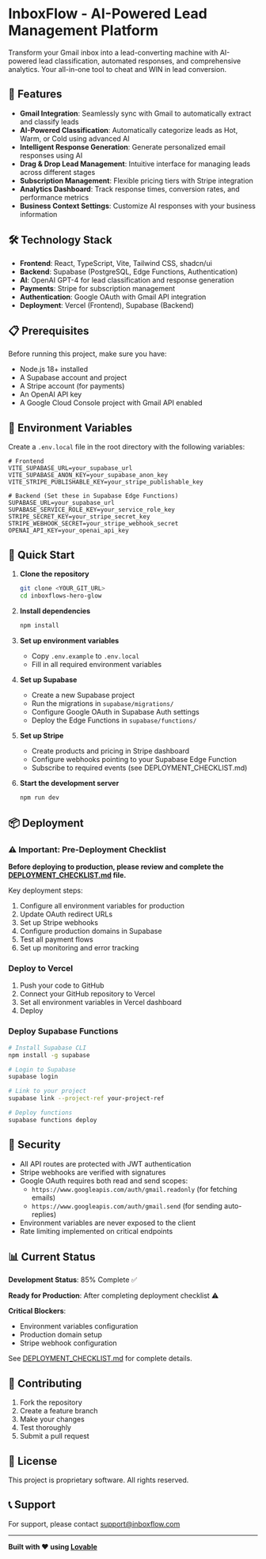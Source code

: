 # InboxFlow - AI-Powered Lead Management Platform

Transform your Gmail inbox into a lead-converting machine with AI-powered lead classification, automated responses, and comprehensive analytics. Your all-in-one tool
to cheat and WIN in lead conversion.

## 🚀 Features

- **Gmail Integration**: Seamlessly sync with Gmail to automatically extract and classify leads
- **AI-Powered Classification**: Automatically categorize leads as Hot, Warm, or Cold using advanced AI
- **Intelligent Response Generation**: Generate personalized email responses using AI
- **Drag & Drop Lead Management**: Intuitive interface for managing leads across different stages
- **Subscription Management**: Flexible pricing tiers with Stripe integration
- **Analytics Dashboard**: Track response times, conversion rates, and performance metrics
- **Business Context Settings**: Customize AI responses with your business information

## 🛠️ Technology Stack

- **Frontend**: React, TypeScript, Vite, Tailwind CSS, shadcn/ui
- **Backend**: Supabase (PostgreSQL, Edge Functions, Authentication)
- **AI**: OpenAI GPT-4 for lead classification and response generation
- **Payments**: Stripe for subscription management
- **Authentication**: Google OAuth with Gmail API integration
- **Deployment**: Vercel (Frontend), Supabase (Backend)

## 📋 Prerequisites

Before running this project, make sure you have:

- Node.js 18+ installed
- A Supabase account and project
- A Stripe account (for payments)
- An OpenAI API key
- A Google Cloud Console project with Gmail API enabled

## 🔧 Environment Variables

Create a `.env.local` file in the root directory with the following variables:

```env
# Frontend
VITE_SUPABASE_URL=your_supabase_url
VITE_SUPABASE_ANON_KEY=your_supabase_anon_key
VITE_STRIPE_PUBLISHABLE_KEY=your_stripe_publishable_key

# Backend (Set these in Supabase Edge Functions)
SUPABASE_URL=your_supabase_url
SUPABASE_SERVICE_ROLE_KEY=your_service_role_key
STRIPE_SECRET_KEY=your_stripe_secret_key
STRIPE_WEBHOOK_SECRET=your_stripe_webhook_secret
OPENAI_API_KEY=your_openai_api_key
```

## 🚀 Quick Start

1. **Clone the repository**
   ```bash
   git clone <YOUR_GIT_URL>
   cd inboxflows-hero-glow
   ```

2. **Install dependencies**
   ```bash
   npm install
   ```

3. **Set up environment variables**
   - Copy `.env.example` to `.env.local`
   - Fill in all required environment variables

4. **Set up Supabase**
   - Create a new Supabase project
   - Run the migrations in `supabase/migrations/`
   - Configure Google OAuth in Supabase Auth settings
   - Deploy the Edge Functions in `supabase/functions/`

5. **Set up Stripe**
   - Create products and pricing in Stripe dashboard
   - Configure webhooks pointing to your Supabase Edge Function
   - Subscribe to required events (see DEPLOYMENT_CHECKLIST.md)

6. **Start the development server**
   ```bash
   npm run dev
   ```

## 📦 Deployment

### ⚠️ Important: Pre-Deployment Checklist

**Before deploying to production, please review and complete the [DEPLOYMENT_CHECKLIST.md](./DEPLOYMENT_CHECKLIST.md) file.**

Key deployment steps:
1. Configure all environment variables for production
2. Update OAuth redirect URLs
3. Set up Stripe webhooks
4. Configure production domains in Supabase
5. Test all payment flows
6. Set up monitoring and error tracking

### Deploy to Vercel

1. Push your code to GitHub
2. Connect your GitHub repository to Vercel
3. Set all environment variables in Vercel dashboard
4. Deploy

### Deploy Supabase Functions

```bash
# Install Supabase CLI
npm install -g supabase

# Login to Supabase
supabase login

# Link to your project
supabase link --project-ref your-project-ref

# Deploy functions
supabase functions deploy
```

## 🔐 Security

- All API routes are protected with JWT authentication
- Stripe webhooks are verified with signatures
- Google OAuth requires both read and send scopes:
  - `https://www.googleapis.com/auth/gmail.readonly` (for fetching emails)
  - `https://www.googleapis.com/auth/gmail.send` (for sending auto-replies)
- Environment variables are never exposed to the client
- Rate limiting implemented on critical endpoints

## 📊 Current Status

**Development Status**: 85% Complete ✅

**Ready for Production**: After completing deployment checklist ⚠️

**Critical Blockers**:
- Environment variables configuration
- Production domain setup
- Stripe webhook configuration

See [DEPLOYMENT_CHECKLIST.md](./DEPLOYMENT_CHECKLIST.md) for complete details.

## 🤝 Contributing

1. Fork the repository
2. Create a feature branch
3. Make your changes
4. Test thoroughly
5. Submit a pull request

## 📄 License

This project is proprietary software. All rights reserved.

## 📞 Support

For support, please contact [support@inboxflow.com](mailto:support@inboxflow.com)

---

**Built with ❤️ using [Lovable](https://lovable.dev)**
